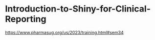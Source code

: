 # Introduction-to-Shiny-for-Clinical-Reporting
https://www.pharmasug.org/us/2023/training.html#sem34
